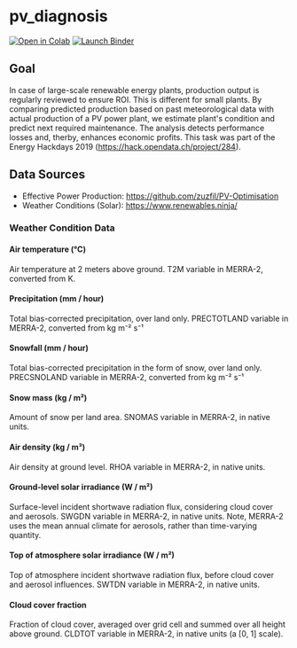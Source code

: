# pv_diagnosis

[![Open in Colab](https://colab.research.google.com/assets/colab-badge.svg)](https://colab.research.google.com/github/andygubser/pv_diagnosis/blob/master)
[![Launch Binder](https://mybinder.org/badge_logo.svg)](https://mybinder.org/v2/gh/andygubser/pv_diagnosis/master)

## Goal
In case of large-scale renewable energy plants, production output is regularly reviewed to ensure ROI. This is different for small plants. By comparing predicted production based on past meteorological data with actual production of a PV power plant, we estimate plant's condition and predict next required maintenance. The analysis detects performance losses and, therby, enhances economic profits. This task was part of the Energy Hackdays 2019 (https://hack.opendata.ch/project/284). 

## Data Sources
- Effective Power Production: https://github.com/zuzfil/PV-Optimisation
- Weather Conditions (Solar): https://www.renewables.ninja/

### Weather Condition Data

#### Air temperature (°C)
Air temperature at 2 meters above ground. T2M variable in MERRA-2, converted from K.

#### Precipitation (mm / hour)
Total bias-corrected precipitation, over land only. PRECTOTLAND variable in MERRA-2, converted from kg m⁻² s⁻¹

#### Snowfall (mm / hour)
Total bias-corrected precipitation in the form of snow, over land only. PRECSNOLAND variable in MERRA-2, converted from kg m⁻² s⁻¹

#### Snow mass (kg / m²)
Amount of snow per land area. SNOMAS variable in MERRA-2, in native units.

#### Air density (kg / m³)
Air density at ground level. RHOA variable in MERRA-2, in native units.

#### Ground-level solar irradiance (W / m²)
Surface-level incident shortwave radiation flux, considering cloud cover and aerosols. SWGDN variable in MERRA-2, in native units. Note, MERRA-2 uses the mean annual climate for aerosols, rather than time-varying quantity.

#### Top of atmosphere solar irradiance (W / m²)
Top of atmosphere incident shortwave radiation flux, before cloud cover and aerosol influences. SWTDN variable in MERRA-2, in native units.

#### Cloud cover fraction
Fraction of cloud cover, averaged over grid cell and summed over all height above ground. CLDTOT variable in MERRA-2, in native units (a [0, 1] scale).
